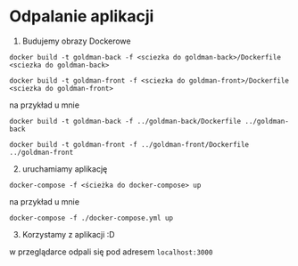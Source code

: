 # Odpalanie aplikacji

1. Budujemy obrazy Dockerowe
```
docker build -t goldman-back -f <sciezka do goldman-back>/Dockerfile <sciezka do goldman-back>

docker build -t goldman-front -f <sciezka do goldman-front>/Dockerfile <sciezka do goldman-front>
```
na przykład u mnie
```
docker build -t goldman-back -f ../goldman-back/Dockerfile ../goldman-back

docker build -t goldman-front -f ../goldman-front/Dockerfile ../goldman-front
```

2. uruchamiamy aplikację
```
docker-compose -f <ścieżka do docker-compose> up
```
na przykład u mnie
```
docker-compose -f ./docker-compose.yml up
```

3. Korzystamy z aplikacji :D

w przeglądarce odpali się pod adresem `localhost:3000`
